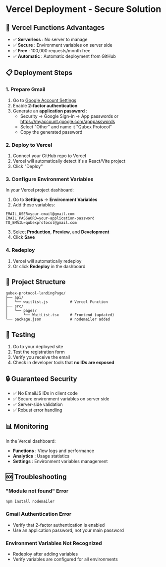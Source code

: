 # Vercel Deployment - Secure Solution

## 🚀 Vercel Functions Advantages

- ✅ **Serverless** : No server to manage
- ✅ **Secure** : Environment variables on server side
- ✅ **Free** : 100,000 requests/month free
- ✅ **Automatic** : Automatic deployment from GitHub

## 📋 Deployment Steps

### 1. Prepare Gmail
1. Go to [Google Account Settings](https://myaccount.google.com/)
2. Enable **2-factor authentication**
3. Generate an **application password** :
   - Security → Google Sign-in → App passwords or https://myaccount.google.com/apppasswords
   - Select "Other" and name it "Qubex Protocol"
   - Copy the generated password

### 2. Deploy to Vercel
1. Connect your GitHub repo to Vercel
2. Vercel will automatically detect it's a React/Vite project
3. Click "Deploy"

### 3. Configure Environment Variables
In your Vercel project dashboard:

1. Go to **Settings** → **Environment Variables**
2. Add these variables:

```env
EMAIL_USER=your-email@gmail.com
EMAIL_PASSWORD=your-application-password
TO_EMAIL=qubexprotocol@gmail.com
```

3. Select **Production**, **Preview**, and **Development**
4. Click **Save**

### 4. Redeploy
1. Vercel will automatically redeploy
2. Or click **Redeploy** in the dashboard

## 🔧 Project Structure

```
qubex-protocol-landingPage/
├── api/
│   └── waitlist.js          # Vercel Function
├── src/
│   └── pages/
│       └── WaitList.tsx     # Frontend (updated)
└── package.json             # nodemailer added
```

## 🧪 Testing

1. Go to your deployed site
2. Test the registration form
3. Verify you receive the email
4. Check in developer tools that **no IDs are exposed**

## 🔒 Guaranteed Security

- ✅ No EmailJS IDs in client code
- ✅ Secure environment variables on server side
- ✅ Server-side validation
- ✅ Robust error handling

## 📊 Monitoring

In the Vercel dashboard:
- **Functions** : View logs and performance
- **Analytics** : Usage statistics
- **Settings** : Environment variables management

## 🆘 Troubleshooting

### "Module not found" Error
```bash
npm install nodemailer
```

### Gmail Authentication Error
- Verify that 2-factor authentication is enabled
- Use an application password, not your main password

### Environment Variables Not Recognized
- Redeploy after adding variables
- Verify variables are configured for all environments
